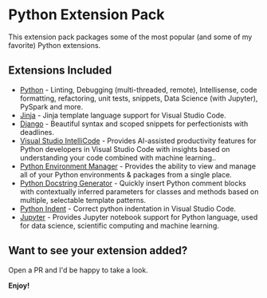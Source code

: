 # Python Extension Pack

This extension pack packages some of the most popular (and some of my favorite) Python extensions.

## Extensions Included

* [Python](https://marketplace.visualstudio.com/items?itemName=ms-python.python) - Linting, Debugging (multi-threaded, remote), Intellisense, code formatting, refactoring, unit tests, snippets, Data Science (with Jupyter), PySpark and more.
* [Jinja](https://marketplace.visualstudio.com/items?itemName=wholroyd.jinja) - Jinja template language support for Visual Studio Code.
* [Django](https://marketplace.visualstudio.com/items?itemName=batisteo.vscode-django) - Beautiful syntax and scoped snippets for perfectionists with deadlines.
* [Visual Studio IntelliCode](https://marketplace.visualstudio.com/items?itemName=VisualStudioExptTeam.vscodeintellicode) - Provides AI-assisted productivity features for Python developers in Visual Studio Code with insights based on understanding your code combined with machine learning..
* [Python Environment Manager](https://marketplace.visualstudio.com/items?itemName=donjayamanne.python-environment-manager) - Provides the ability to view and manage all of your Python environments & packages from a single place.
* [Python Docstring Generator](https://marketplace.visualstudio.com/items?itemName=njpwerner.autodocstring) - Quickly insert Python comment blocks with contextually inferred parameters for classes and methods based on multiple, selectable template patterns.
* [Python Indent](https://marketplace.visualstudio.com/items?itemName=KevinRose.vsc-python-indent) - Correct python indentation in Visual Studio Code.
* [Jupyter](https://marketplace.visualstudio.com/items?itemName=ms-toolsai.jupyter) - Provides Jupyter notebook support for Python language, used for data science, scientific computing and machine learning.

## Want to see your extension added?

Open a PR and I'd be happy to take a look.

**Enjoy!**
